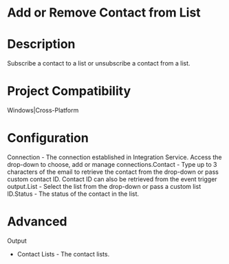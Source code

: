 ﻿# Add or Remove Contact from List

# Description

Subscribe a contact to a list or unsubscribe a contact from a list.

# Project Compatibility

Windows|Cross-Platform

# Configuration

Connection - The
                        connection established in Integration Service. Access the drop-down to
                        choose, add or manage connections.Contact - Type up to 3
                        characters of the email to retrieve the contact from the drop-down or pass
                        custom contact ID. Contact ID can also be retrieved from the event trigger
                        output.List - Select the list from the drop-down or pass a custom list
                        ID.Status - The status of the contact in the list.

# Advanced

Output

* Contact Lists - The contact lists.
